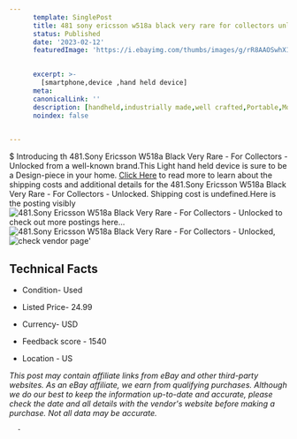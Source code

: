 ```yaml
---
      template: SinglePost
      title: 481 sony ericsson w518a black very rare for collectors unlocked
      status: Published
      date: '2023-02-12'
      featuredImage: 'https://i.ebayimg.com/thumbs/images/g/rR8AAOSwhX1j56Lc/s-l225.jpg'
       

      excerpt: >-
        [smartphone,device ,hand held device]
      meta:
      canonicalLink: ''
      description: [handheld,industrially made,well crafted,Portable,Mobile,Compact,Convenient,Lightweight,Maneuverable,Man-portable,Miniature,Carriable,Hand-held,Light,Holdable,Transportable,Mobile device,Pocket-sized,On-the-go,Wireless,Cordless,Compact size,Convenient size, smartphone,device ,hand held device]
      noindex: false
      

---
```

$
      Introducing th 481.Sony Ericsson W518a Black Very Rare - For Collectors - Unlocked from a well-known brand.This Light hand held device is sure to be a Design-piece in your home. [Click Here](https://www.ebay.com/itm/165934012026?hash=item26a270167a%3Ag%3ArR8AAOSwhX1j56Lc&mkevt=1&mkcid=1&mkrid=711-53200-19255-0&campid=%253CePNCampaignId%253E&customid=%253CreferenceId%253E&toolid=10049) to read more to learn about the shipping costs and additional details for the 481.Sony Ericsson W518a Black Very Rare - For Collectors - Unlocked. Shipping cost is undefined.Here is the posting visibly ![481.Sony Ericsson W518a Black Very Rare - For Collectors - Unlocked](https://i.ebayimg.com/thumbs/images/g/rR8AAOSwhX1j56Lc/s-l225.jpg) to check out more postings here... ![481.Sony Ericsson W518a Black Very Rare - For Collectors - Unlocked](https://i.ebayimg.com/images/g/rR8AAOSwhX1j56Lc/s-l1600.jpg), ![check vendor page](https://origin-galleryplus.ebayimg.com/ws/web/165934012026_2_0_1/225x225.jpg,https://origin-galleryplus.ebayimg.com/ws/web/165934012026_3_0_1/225x225.jpg,https://origin-galleryplus.ebayimg.com/ws/web/165934012026_4_0_1/225x225.jpg,https://origin-galleryplus.ebayimg.com/ws/web/165934012026_5_0_1/225x225.jpg,https://origin-galleryplus.ebayimg.com/ws/web/165934012026_6_0_1/225x225.jpg,https://origin-galleryplus.ebayimg.com/ws/web/165934012026_7_0_1/225x225.jpg,https://origin-galleryplus.ebayimg.com/ws/web/165934012026_8_0_1/225x225.jpg,https://origin-galleryplus.ebayimg.com/ws/web/165934012026_9_0_1/225x225.jpg)'

      

 ## Technical Facts 



     
      

 - Condition- Used 


      

 - Listed Price- 24.99 


      

 - Currency- USD 


      

 - Feedback score - 1540 


      

 - Location - US 


      
      

 *_This post may contain affiliate links from eBay and other third-party websites. As an eBay affiliate, we earn from qualifying purchases. Although we do our best to keep the information up-to-date and accurate, please check the date and all details with the vendor's website before making a purchase. Not all data may be accurate._*




      -
